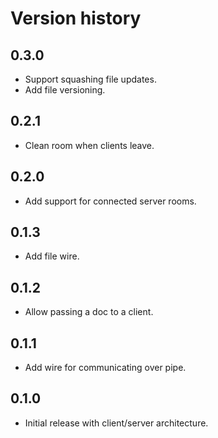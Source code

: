# Version history

## 0.3.0

- Support squashing file updates.
- Add file versioning.

## 0.2.1

- Clean room when clients leave.

## 0.2.0

- Add support for connected server rooms.

## 0.1.3

- Add file wire.

## 0.1.2

- Allow passing a doc to a client.

## 0.1.1

- Add wire for communicating over pipe.

## 0.1.0

- Initial release with client/server architecture.
